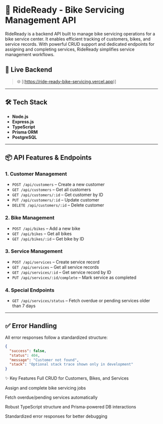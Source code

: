 # 🚀 RideReady - Bike Servicing Management API

RideReady is a backend API built to manage bike servicing operations for a bike service center. It enables efficient tracking of customers, bikes, and service records. With powerful CRUD support and dedicated endpoints for assigning and completing services, RideReady simplifies service management workflows.

## 🔗 Live Backend

> 🌐 [(https://ride-ready-bike-servicing.vercel.app)]

---

## 🛠 Tech Stack

- **Node.js**
- **Express.js**
- **TypeScript**
- **Prisma ORM**
- **PostgreSQL**

---

## 📦 API Features & Endpoints

### 1. Customer Management

- `POST /api/customers` – Create a new customer
- `GET /api/customers` – Get all customers
- `GET /api/customers/:id` – Get customer by ID
- `PUT /api/customers/:id` – Update customer
- `DELETE /api/customers/:id` – Delete customer

### 2. Bike Management

- `POST /api/bikes` – Add a new bike
- `GET /api/bikes` – Get all bikes
- `GET /api/bikes/:id` – Get bike by ID

### 3. Service Management

- `POST /api/services` – Create service record
- `GET /api/services` – Get all service records
- `GET /api/services/:id` – Get service record by ID
- `PUT /api/services/:id/complete` – Mark service as completed

### 4. Special Endpoints

- `GET /api/services/status` – Fetch overdue or pending services older than 7 days

---

## ✅ Error Handling

All error responses follow a standardized structure:

```json
{
  "success": false,
  "status": 404,
  "message": "Customer not found",
  "stack": "Optional stack trace shown only in development"
}
```

✨ Key Features
Full CRUD for Customers, Bikes, and Services

Assign and complete bike servicing jobs

Fetch overdue/pending services automatically

Robust TypeScript structure and Prisma-powered DB interactions

Standardized error responses for better debugging
